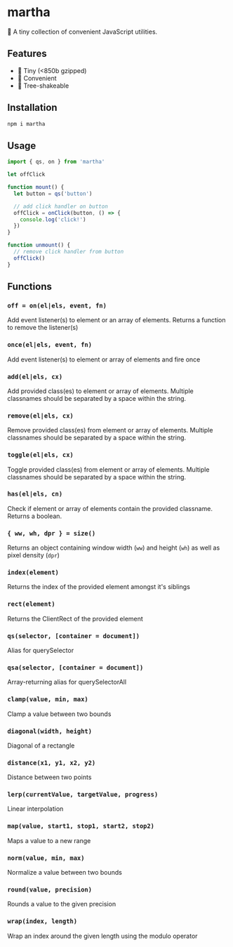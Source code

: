 # martha

🥪 A tiny collection of convenient JavaScript utilities.

## Features

- 🔬 Tiny (<850b gzipped)
- 🚕 Convenient
- 🌲 Tree-shakeable

## Installation

```sh
npm i martha
```

## Usage

```js
import { qs, on } from 'martha'

let offClick

function mount() {
  let button = qs('button')

  // add click handler on button
  offClick = onClick(button, () => {
    console.log('click!')
  })
}

function unmount() {
  // remove click handler from button
  offClick()
}
```

## Functions

### `off = on(el|els, event, fn)`

Add event listener(s) to element or an array of elements. Returns a function to remove the listener(s)

### `once(el|els, event, fn)`

Add event listener(s) to element or array of elements and fire once

### `add(el|els, cx)`

Add provided class(es) to element or array of elements. Multiple classnames should be separated by a space within the string.

### `remove(el|els, cx)`

Remove provided class(es) from element or array of elements. Multiple classnames should be separated by a space within the string.

### `toggle(el|els, cx)`

Toggle provided class(es) from element or array of elements. Multiple classnames should be separated by a space within the string.

### `has(el|els, cn)`

Check if element or array of elements contain the provided classname. Returns a boolean.

### `{ ww, wh, dpr } = size()`

Returns an object containing window width (`ww`) and height (`wh`) as well as pixel density (`dpr`)

### `index(element)`

Returns the index of the provided element amongst it's siblings

### `rect(element)`

Returns the ClientRect of the provided element

### `qs(selector, [container = document])`

Alias for querySelector

### `qsa(selector, [container = document])`

Array-returning alias for querySelectorAll

### `clamp(value, min, max)`

Clamp a value between two bounds

### `diagonal(width, height)`

Diagonal of a rectangle

### `distance(x1, y1, x2, y2)`

Distance between two points

### `lerp(currentValue, targetValue, progress)`

Linear interpolation

### `map(value, start1, stop1, start2, stop2)`

Maps a value to a new range

### `norm(value, min, max)`

Normalize a value between two bounds

### `round(value, precision)`

Rounds a value to the given precision

### `wrap(index, length)`

Wrap an index around the given length using the modulo operator
